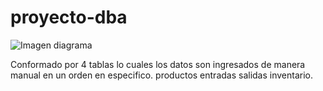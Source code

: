 # proyecto-dba
![Imagen diagrama](https://github.com/m4110n/proyecto-dba/assets/82191056/796cdd13-4815-4dac-9a0f-f3b8aac2a6ed)

Conformado por 4 tablas lo cuales los datos son ingresados de manera manual en un orden en especifico.
  productos
  entradas
  salidas
  inventario.
